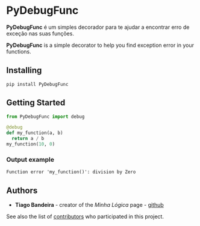 # PyDebugFunc

**PyDebugFunc** é um simples decorador para te ajudar a encontrar erro de exceção nas suas funções.

**PyDebugFunc** is a simple decorator to help you find exception error in your functions.

## Installing
`pip install PyDebugFunc`
## Getting Started
```python
from PyDebugFunc import debug

@debug
def my_function(a, b)
  return a / b
my_function(10, 0)
```

### Output example

`Function error 'my_function()': division by Zero`

## Authors

* **Tiago Bandeira** - creator of the *Minha Lógica* page - [github](https://github.com/minha-logica)

See also the list of [contributors](https://github.com/minha-logica/pydebugfunc/contributors) who participated in this project.
